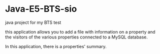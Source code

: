# Java-E5-BTS-sio

java project for my BTS test

this application allows you to add a file with information on a property and the visitors of the various properties connected to a MySQL database.

In this application, there is a properties' summary.








